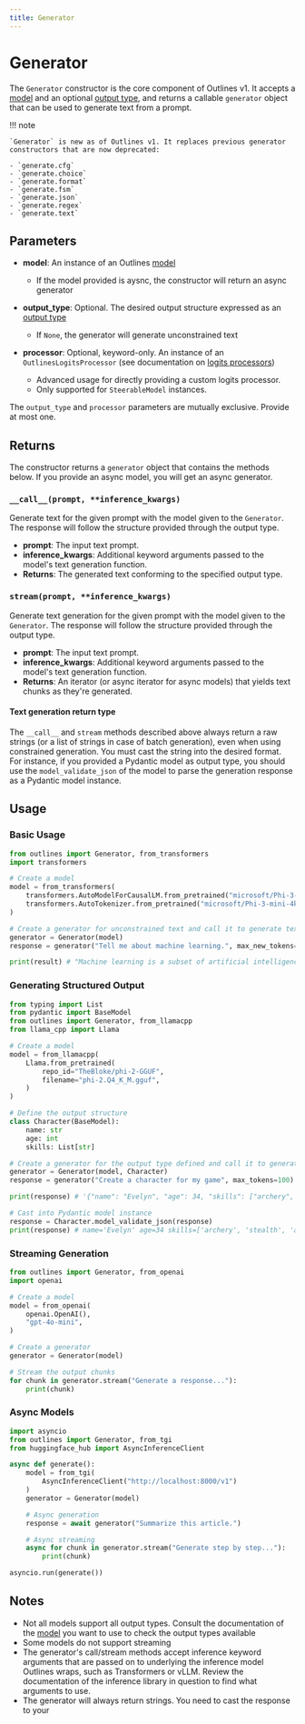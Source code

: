 ```yaml
---
title: Generator
---
```


# Generator

The `Generator` constructor is the core component of Outlines v1. It accepts a [model](../reference/available_models) and an optional [output type](/api/types), and returns a callable `generator` object that can be used to generate text from a prompt.

!!! note

    `Generator` is new as of Outlines v1. It replaces previous generator constructors that are now deprecated:

    - `generate.cfg`
    - `generate.choice`
    - `generate.format`
    - `generate.fsm`
    - `generate.json`
    - `generate.regex`
    - `generate.text`

## Parameters

- **model**: An instance of an Outlines [model](../reference/available_models)
  - If the model provided is aysnc, the constructor will return an async generator

- **output_type**: Optional. The desired output structure expressed as an [output type](/api/types)
  - If `None`, the generator will generate unconstrained text

- **processor**: Optional, keyword-only. An instance of an `OutlinesLogitsProcessor` (see documentation on [logits processors](/api/logits_processors))
  - Advanced usage for directly providing a custom logits processor.
  - Only supported for `SteerableModel` instances.

 The `output_type` and `processor` parameters are mutually exclusive. Provide at most one.

## Returns

The constructor returns a `generator` object that contains the methods below. If you provide an async model, you will get an async generator.

### `__call__(prompt, **inference_kwargs)`

Generate text for the given prompt with the model given to the `Generator`. The response will follow the structure provided through the output type.

- **prompt**: The input text prompt.
- **inference_kwargs**: Additional keyword arguments passed to the model's text generation function.
- **Returns**: The generated text conforming to the specified output type.

### `stream(prompt, **inference_kwargs)`

Generate text generation for the given prompt with the model given to the `Generator`. The response will follow the structure provided through the output type.

- **prompt**: The input text prompt.
- **inference_kwargs**: Additional keyword arguments passed to the model's text generation function.
- **Returns**: An iterator (or async iterator for async models) that yields text chunks as they're generated.

#### Text generation return type

The `__call__` and `stream` methods described above always return a raw strings (or a list of strings in case of batch generation), even when using constrained generation. You must cast the string into the desired format. For instance, if you provided a Pydantic model as output type, you should use the `model_validate_json` of the model to parse the generation response as a Pydantic model instance.

## Usage

### Basic Usage

```python
from outlines import Generator, from_transformers
import transformers

# Create a model
model = from_transformers(
    transformers.AutoModelForCausalLM.from_pretrained("microsoft/Phi-3-mini-4k-instruct"),
    transformers.AutoTokenizer.from_pretrained("microsoft/Phi-3-mini-4k-instruct"),
)

# Create a generator for unconstrained text and call it to generate text
generator = Generator(model)
response = generator("Tell me about machine learning.", max_new_tokens=20)

print(result) # "Machine learning is a subset of artificial intelligence (AI) that provides..."
```

### Generating Structured Output

```python
from typing import List
from pydantic import BaseModel
from outlines import Generator, from_llamacpp
from llama_cpp import Llama

# Create a model
model = from_llamacpp(
    Llama.from_pretrained(
        repo_id="TheBloke/phi-2-GGUF",
        filename="phi-2.Q4_K_M.gguf",
    )
)

# Define the output structure
class Character(BaseModel):
    name: str
    age: int
    skills: List[str]

# Create a generator for the output type defined and call it to generate text
generator = Generator(model, Character)
response = generator("Create a character for my game", max_tokens=100)

print(response) # '{"name": "Evelyn", "age": 34, "skills": ["archery", "stealth", "alchemy"]}'

# Cast into Pydantic model instance
response = Character.model_validate_json(response)
print(response) # name='Evelyn' age=34 skills=['archery', 'stealth', 'alchemy']
```

### Streaming Generation

```python
from outlines import Generator, from_openai
import openai

# Create a model
model = from_openai(
    openai.OpenAI(),
    "gpt-4o-mini",
)

# Create a generator
generator = Generator(model)

# Stream the output chunks
for chunk in generator.stream("Generate a response..."):
    print(chunk)
```

### Async Models

```python
import asyncio
from outlines import Generator, from_tgi
from huggingface_hub import AsyncInferenceClient

async def generate():
    model = from_tgi(
        AsyncInferenceClient("http://localhost:8000/v1")
    )
    generator = Generator(model)

    # Async generation
    response = await generator("Summarize this article.")

    # Async streaming
    async for chunk in generator.stream("Generate step by step..."):
        print(chunk)

asyncio.run(generate())
```

## Notes

- Not all models support all output types. Consult the documentation of the [model](../reference/models) you want to use to check the output types available
- Some models do not support streaming
- The generator's call/stream methods accept inference keyword arguments that are passed on to underlying the inference model Outlines wraps, such as Transformers or vLLM. Review the documentation of the inference library in question to find what arguments to use.
- The generator will always return strings. You need to cast the response to your
